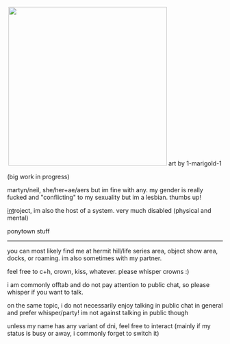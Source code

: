 <p align="center">
<img src="https://files.catbox.moe/es4ms6.gif" width="370">
art by 1-marigold-1

(big work in progress)

martyn/neil, she/her+ae/aers but im fine with any. my gender is really fucked and "conflicting" to my sexuality but im a lesbian. thumbs up!

[int](https://antifandom.com/the-life-series/wiki/InTheLittleWood#3rd_Life_(Season_1))roject, im also the host of a system. very much disabled (physical and mental)

ponytown stuff
***
you can most likely find me at hermit hill/life series area, object show area, docks, or roaming. im also sometimes with my partner.

feel free to c+h, crown, kiss, whatever. please whisper crowns :)

i am commonly offtab and do not pay attention to public chat, so please whisper if you want to talk. 

on the same topic, i do not necessarily enjoy talking in public chat in general and prefer whisper/party! im not against talking in public though

unless my name has any variant of dni, feel free to interact (mainly if my status is busy or away, i commonly forget to switch it)

</p>
